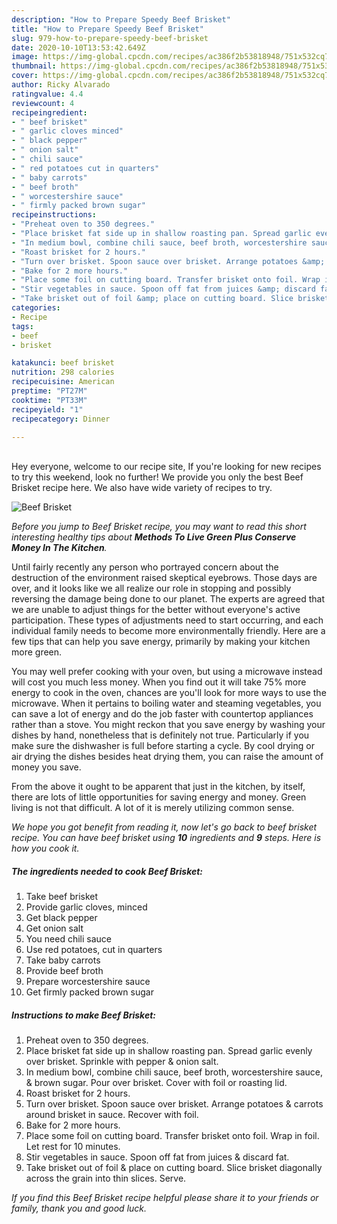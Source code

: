```yaml
---
description: "How to Prepare Speedy Beef Brisket"
title: "How to Prepare Speedy Beef Brisket"
slug: 979-how-to-prepare-speedy-beef-brisket
date: 2020-10-10T13:53:42.649Z
image: https://img-global.cpcdn.com/recipes/ac386f2b53818948/751x532cq70/beef-brisket-recipe-main-photo.jpg
thumbnail: https://img-global.cpcdn.com/recipes/ac386f2b53818948/751x532cq70/beef-brisket-recipe-main-photo.jpg
cover: https://img-global.cpcdn.com/recipes/ac386f2b53818948/751x532cq70/beef-brisket-recipe-main-photo.jpg
author: Ricky Alvarado
ratingvalue: 4.4
reviewcount: 4
recipeingredient:
- " beef brisket"
- " garlic cloves minced"
- " black pepper"
- " onion salt"
- " chili sauce"
- " red potatoes cut in quarters"
- " baby carrots"
- " beef broth"
- " worcestershire sauce"
- " firmly packed brown sugar"
recipeinstructions:
- "Preheat oven to 350 degrees."
- "Place brisket fat side up in shallow roasting pan. Spread garlic evenly over brisket. Sprinkle with pepper &amp; onion salt."
- "In medium bowl, combine chili sauce, beef broth, worcestershire sauce, &amp; brown sugar. Pour over brisket. Cover with foil or roasting lid."
- "Roast brisket for 2 hours."
- "Turn over brisket. Spoon sauce over brisket. Arrange potatoes &amp; carrots around brisket in sauce. Recover with foil."
- "Bake for 2 more hours."
- "Place some foil on cutting board. Transfer brisket onto foil. Wrap in foil. Let rest for 10 minutes."
- "Stir vegetables in sauce. Spoon off fat from juices &amp; discard fat."
- "Take brisket out of foil &amp; place on cutting board. Slice brisket diagonally across the grain into thin slices. Serve."
categories:
- Recipe
tags:
- beef
- brisket

katakunci: beef brisket 
nutrition: 298 calories
recipecuisine: American
preptime: "PT27M"
cooktime: "PT33M"
recipeyield: "1"
recipecategory: Dinner

---
```

<br>
Hey everyone, welcome to our recipe site, If you're looking for new recipes to try this weekend, look no further! We provide you only the best Beef Brisket recipe here. We also have wide variety of recipes to try.
<br>


![Beef Brisket](https://img-global.cpcdn.com/recipes/ac386f2b53818948/751x532cq70/beef-brisket-recipe-main-photo.jpg)

<i>Before you jump to Beef Brisket recipe, you may want to read this short interesting healthy tips about 
<strong>Methods To Live Green Plus Conserve Money In The Kitchen</strong>.</i>
</br>

Until fairly recently any person who portrayed concern about the destruction of the environment raised skeptical eyebrows. Those days are over, and it looks like we all realize our role in stopping and possibly reversing the damage being done to our planet. The experts are agreed that we are unable to adjust things for the better without everyone's active participation. These types of adjustments need to start occurring, and each individual family needs to become more environmentally friendly. Here are a few tips that can help you save energy, primarily by making your kitchen more green.

You may well prefer cooking with your oven, but using a microwave instead will cost you much less money. When you find out it will take 75% more energy to cook in the oven, chances are you'll look for more ways to use the microwave. When it pertains to boiling water and steaming vegetables, you can save a lot of energy and do the job faster with countertop appliances rather than a stove. You might reckon that you save energy by washing your dishes by hand, nonetheless that is definitely not true. Particularly if you make sure the dishwasher is full before starting a cycle. By cool drying or air drying the dishes besides heat drying them, you can raise the amount of money you save.

From the above it ought to be apparent that just in the kitchen, by itself, there are lots of little opportunities for saving energy and money. Green living is not that difficult. A lot of it is merely utilizing common sense.


<i>We hope you got benefit from reading it, now let's go back to beef brisket recipe. You can have beef brisket using <strong>10</strong> ingredients and <strong>9</strong> steps. Here is how you cook it.
</i>

##### The ingredients needed to cook Beef Brisket:

1. Take  beef brisket
1. Provide  garlic cloves, minced
1. Get  black pepper
1. Get  onion salt
1. You need  chili sauce
1. Use  red potatoes, cut in quarters
1. Take  baby carrots
1. Provide  beef broth
1. Prepare  worcestershire sauce
1. Get  firmly packed brown sugar


##### Instructions to make Beef Brisket:

1. Preheat oven to 350 degrees.
1. Place brisket fat side up in shallow roasting pan. Spread garlic evenly over brisket. Sprinkle with pepper &amp; onion salt.
1. In medium bowl, combine chili sauce, beef broth, worcestershire sauce, &amp; brown sugar. Pour over brisket. Cover with foil or roasting lid.
1. Roast brisket for 2 hours.
1. Turn over brisket. Spoon sauce over brisket. Arrange potatoes &amp; carrots around brisket in sauce. Recover with foil.
1. Bake for 2 more hours.
1. Place some foil on cutting board. Transfer brisket onto foil. Wrap in foil. Let rest for 10 minutes.
1. Stir vegetables in sauce. Spoon off fat from juices &amp; discard fat.
1. Take brisket out of foil &amp; place on cutting board. Slice brisket diagonally across the grain into thin slices. Serve.


<i>If you find this Beef Brisket recipe helpful please share it to your friends or family, thank you and good luck.</i>
